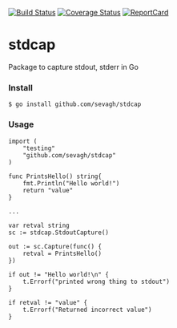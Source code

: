[![Build Status](https://api.travis-ci.org/sevagh/stdcap.svg?branch=master)](https://travis-ci.org/sevagh/stdcap)
[![Coverage Status](https://coveralls.io/repos/github/sevagh/stdcap/badge.svg?branch=master)](https://coveralls.io/github/sevagh/stdcap?branch=master)
[![ReportCard][ReportCard-Image]][ReportCard-Url]

[ReportCard-Url]: http://goreportcard.com/report/sevagh/stdcap
[ReportCard-Image]: http://goreportcard.com/badge/sevagh/stdcap

# stdcap
Package to capture stdout, stderr in Go

### Install

    $ go install github.com/sevagh/stdcap

### Usage

    import (
        "testing"
        "github.com/sevagh/stdcap"
    )

    func PrintsHello() string{
        fmt.Println("Hello world!")
        return "value"
    }

    ...

    var retval string
    sc := stdcap.StdoutCapture()

    out := sc.Capture(func() {
        retval = PrintsHello()
    })

    if out != "Hello world!\n" {
        t.Errorf("printed wrong thing to stdout")
    }

    if retval != "value" {
        t.Errorf("Returned incorrect value")
    }


